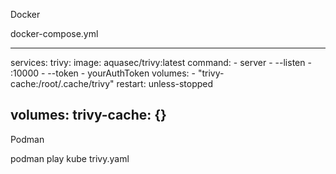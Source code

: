 


Docker

docker-compose.yml

----
services:
  trivy:
    image: aquasec/trivy:latest
    command:
    - server
    - --listen
    - :10000
    - --token
    - yourAuthToken
    volumes:
    - "trivy-cache:/root/.cache/trivy"
    restart: unless-stopped

volumes:
  trivy-cache: {}
----

Podman

podman play kube trivy.yaml
